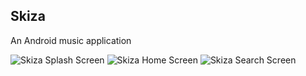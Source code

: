 ## Skiza

An Android music application

![Skiza Splash Screen](https://github.com/liltrendi/Skiza/raw/main/src/assets/readme/splash.png)
![Skiza Home Screen](https://github.com/liltrendi/Skiza/raw/main/src/assets/readme/home.png)
![Skiza Search Screen](https://github.com/liltrendi/Skiza/raw/main/src/assets/readme/search.png)
